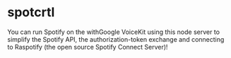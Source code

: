 # spotcrtl

You can run Spotify on the withGoogle VoiceKit using this node server to simplify the Spotify API, the authorization-token exchange and connecting to Raspotify (the open source Spotify Connect Server)!

